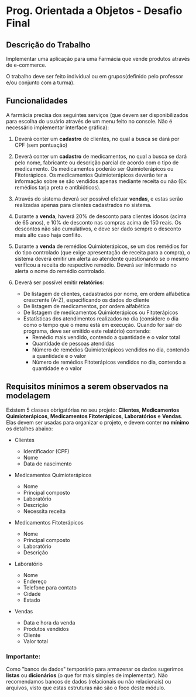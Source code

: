 # Prog. Orientada a Objetos - Desafio Final


## Descrição do Trabalho

Implementar uma aplicação para uma Farmácia que vende produtos através de e-commerce.

O trabalho deve ser feito individual ou em grupos(definido pelo professor e/ou conjunto com a turma).


## Funcionalidades

A farmácia precisa dos seguintes serviços (que devem ser disponibilizados para escolha do usuário através de um menu feito no console. Não é necessário implementar interface gráfica):

1. Deverá conter um **cadastro** de clientes, no qual a busca se dará por CPF (sem pontuação)

1. Deverá conter um **cadastro** de medicamentos, no qual a busca se dará pelo nome, fabricante ou descrição parcial de acordo com o tipo de medicamento. Os medicamentos poderão ser Quimioterápicos ou Fitoterápicos. Os medicamentos Quimioterápicos deverão ter a informação sobre se são vendidos apenas mediante receita ou não (Ex: remédios tarja preta e antibióticos).

1. Através do sistema deverá ser possível efetuar **vendas**, e estas serão realizadas apenas para clientes cadastrados no sistema.

1. Durante a **venda**, haverá 20% de desconto para clientes idosos (acima de 65 anos), e 10% de desconto nas compras acima de 150 reais. Os descontos não são cumulativos, e deve ser dado sempre o desconto mais alto caso haja conflito.

1. Durante a **venda** de remédios Quimioterápicos, se um dos remédios for do tipo controlado (que exige apresentação de receita para a compra), o sistema deverá emitir um alerta ao atendente questionando se o mesmo verificou a receita do respectivo remédio. Deverá ser informado no alerta o nome do remédio controlado.

1. Deverá ser possível emitir **relatórios**:
    - De listagem de clientes, cadastrados por nome, em ordem alfabética crescrente (A-Z), especificando os dados do cliente
    - De listagem de medicamentos, por ordem alfabética
    - De listagem de medicamentos Quimioterápicos ou Fitoterápicos
    - Estatísticas dos atendimentos realizados no dia (considere o dia como o tempo que o menu está em execução. Quando for sair do programa, deve ser emitido este relatório) contendo:
        - Remédio mais vendido, contendo a quantidade e o valor total
        - Quantidade de pessoas atendidas
        - Número de remédios Quimioterápicos vendidos no dia, contendo a quantidade e o valor
        - Número de remédios Fitoterápicos vendidos no dia, contendo a quantidade e o valor


## Requisitos mínimos a serem observados na modelagem

Existem 5 classes obrigatórias no seu projeto: **Clientes**, **Medicamentos Quimioterápicos**, **Medicamentos Fitoterápicos**, **Laboratórios** e **Vendas**. Elas devem ser usadas para organizar o projeto, e devem conter **no mínimo** os detalhes abaixo:

- Clientes
    - Identificador (CPF)
    - Nome
    - Data de nascimento

- Medicamentos Quimioterápicos
    - Nome
    - Principal composto
    - Laboratório
    - Descrição
    - Necessita receita

- Medicamentos Fitoterápicos
    - Nome
    - Principal composto
    - Laboratório
    - Descrição

- Laboratório
    - Nome
    - Endereço
    - Telefone para contato
    - Cidade
    - Estado

- Vendas
    - Data e hora da venda
    - Produtos vendidos
    - Cliente
    - Valor total

### Importante:
Como "banco de dados" temporário para armazenar os dados sugerimos **listas** ou **dicionários** (o que for mais simpĺes de implementar). Não recomendamos bancos de dados (relacionais ou não relacionais) ou arquivos, visto que estas estruturas não são o foco deste módulo.

